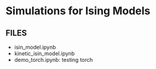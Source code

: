 # Simulations for Ising Models

## FILES
-  isin_model.ipynb
- kinetic_isin_model.ipynb
- demo_torch.ipynb: testing torch